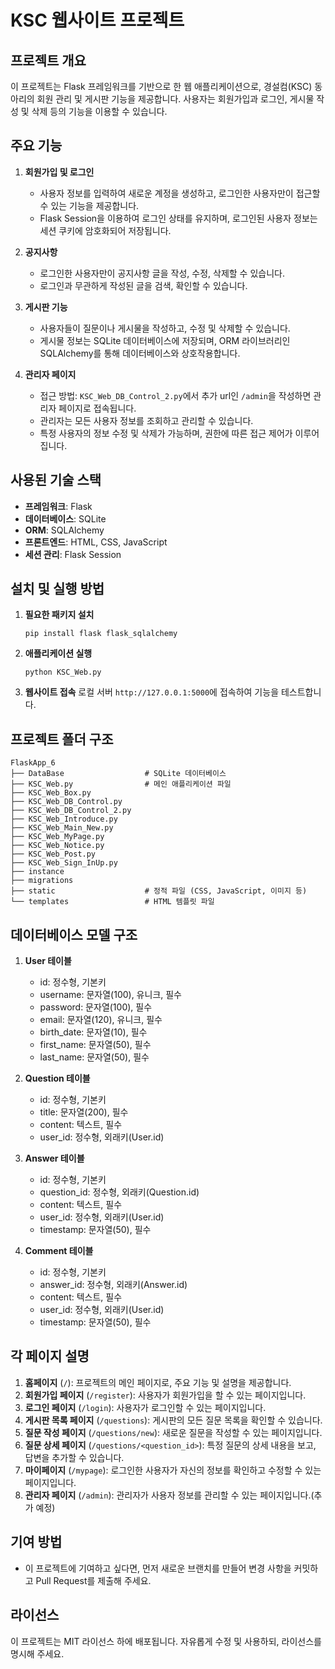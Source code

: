 
# KSC 웹사이트 프로젝트

## 프로젝트 개요
이 프로젝트는 Flask 프레임워크를 기반으로 한 웹 애플리케이션으로, 경설컴(KSC) 동아리의 회원 관리 및 게시판 기능을 제공합니다. 사용자는 회원가입과 로그인, 게시물 작성 및 삭제 등의 기능을 이용할 수 있습니다.

## 주요 기능
1. **회원가입 및 로그인**
   - 사용자 정보를 입력하여 새로운 계정을 생성하고, 로그인한 사용자만이 접근할 수 있는 기능을 제공합니다.
   - Flask Session을 이용하여 로그인 상태를 유지하며, 로그인된 사용자 정보는 세션 쿠키에 암호화되어 저장됩니다.

2. **공지사항**
   - 로그인한 사용자만이 공지사항 글을 작성, 수정, 삭제할 수 있습니다.
   - 로그인과 무관하게 작성된 글을 검색, 확인할 수 있습니다.

3. **게시판 기능**
   - 사용자들이 질문이나 게시물을 작성하고, 수정 및 삭제할 수 있습니다.
   - 게시물 정보는 SQLite 데이터베이스에 저장되며, ORM 라이브러리인 SQLAlchemy를 통해 데이터베이스와 상호작용합니다.

3. **관리자 페이지**
   - 접근 방법: `KSC_Web_DB_Control_2.py`에서 추가 url인 `/admin`을 작성하면 관리자 페이지로 접속됩니다.
   - 관리자는 모든 사용자 정보를 조회하고 관리할 수 있습니다.
   - 특정 사용자의 정보 수정 및 삭제가 가능하며, 권한에 따른 접근 제어가 이루어집니다.

## 사용된 기술 스택
- **프레임워크**: Flask
- **데이터베이스**: SQLite
- **ORM**: SQLAlchemy
- **프론트엔드**: HTML, CSS, JavaScript
- **세션 관리**: Flask Session

## 설치 및 실행 방법
1. **필요한 패키지 설치**
   ```
   pip install flask flask_sqlalchemy
   ```
2. **애플리케이션 실행**
   ```
   python KSC_Web.py
   ```
3. **웹사이트 접속**
   로컬 서버 `http://127.0.0.1:5000`에 접속하여 기능을 테스트합니다.

## 프로젝트 폴더 구조
```
FlaskApp_6
├── DataBase                  # SQLite 데이터베이스
├── KSC_Web.py                # 메인 애플리케이션 파일
├── KSC_Web_Box.py
├── KSC_Web_DB_Control.py
├── KSC_Web_DB_Control_2.py
├── KSC_Web_Introduce.py
├── KSC_Web_Main_New.py
├── KSC_Web_MyPage.py
├── KSC_Web_Notice.py
├── KSC_Web_Post.py
├── KSC_Web_Sign_InUp.py
├── instance
├── migrations
├── static                    # 정적 파일 (CSS, JavaScript, 이미지 등)
└── templates                 # HTML 템플릿 파일
```



## 데이터베이스 모델 구조
1. **User 테이블**
   - id: 정수형, 기본키
   - username: 문자열(100), 유니크, 필수
   - password: 문자열(100), 필수
   - email: 문자열(120), 유니크, 필수
   - birth_date: 문자열(10), 필수
   - first_name: 문자열(50), 필수
   - last_name: 문자열(50), 필수

2. **Question 테이블**
   - id: 정수형, 기본키
   - title: 문자열(200), 필수
   - content: 텍스트, 필수
   - user_id: 정수형, 외래키(User.id)

3. **Answer 테이블**
   - id: 정수형, 기본키
   - question_id: 정수형, 외래키(Question.id)
   - content: 텍스트, 필수
   - user_id: 정수형, 외래키(User.id)
   - timestamp: 문자열(50), 필수

4. **Comment 테이블**
   - id: 정수형, 기본키
   - answer_id: 정수형, 외래키(Answer.id)
   - content: 텍스트, 필수
   - user_id: 정수형, 외래키(User.id)
   - timestamp: 문자열(50), 필수

## 각 페이지 설명
1. **홈페이지** (`/`): 프로젝트의 메인 페이지로, 주요 기능 및 설명을 제공합니다.
2. **회원가입 페이지** (`/register`): 사용자가 회원가입을 할 수 있는 페이지입니다.
3. **로그인 페이지** (`/login`): 사용자가 로그인할 수 있는 페이지입니다.
4. **게시판 목록 페이지** (`/questions`): 게시판의 모든 질문 목록을 확인할 수 있습니다.
5. **질문 작성 페이지** (`/questions/new`): 새로운 질문을 작성할 수 있는 페이지입니다.
6. **질문 상세 페이지** (`/questions/<question_id>`): 특정 질문의 상세 내용을 보고, 답변을 추가할 수 있습니다.
7. **마이페이지** (`/mypage`): 로그인한 사용자가 자신의 정보를 확인하고 수정할 수 있는 페이지입니다.
8. **관리자 페이지** (`/admin`): 관리자가 사용자 정보를 관리할 수 있는 페이지입니다.(추가 예정)


## 기여 방법
- 이 프로젝트에 기여하고 싶다면, 먼저 새로운 브랜치를 만들어 변경 사항을 커밋하고 Pull Request를 제출해 주세요.

## 라이선스
이 프로젝트는 MIT 라이선스 하에 배포됩니다. 자유롭게 수정 및 사용하되, 라이선스를 명시해 주세요.
